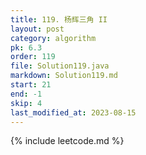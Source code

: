 ```yaml
---
title: 119. 杨辉三角 II
layout: post
category: algorithm
pk: 6.3
order: 119
file: Solution119.java
markdown: Solution119.md
start: 21
end: -1
skip: 4
last_modified_at: 2023-08-15
---
```


{% include leetcode.md %}